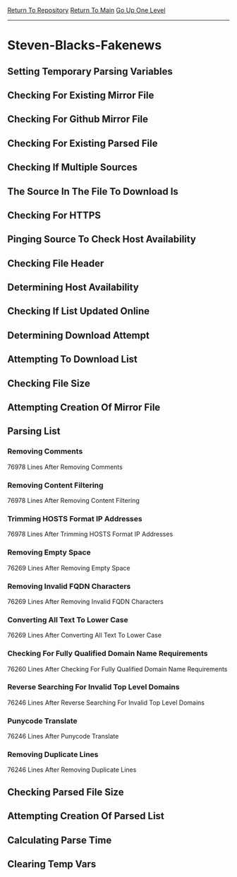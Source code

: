 [Return To Repository](https://github.com/deathbybandaid/piholeparser/)
[Return To Main](https://github.com/deathbybandaid/piholeparser/blob/master/RecentRunLogs/Mainlog.md)
[Go Up One Level](https://github.com/deathbybandaid/piholeparser/blob/master/RecentRunLogs/TopLevelScripts/30-Processing-External-Blacklists.md)
____________________________________
# Steven-Blacks-Fakenews
## Setting Temporary Parsing Variables
## Checking For Existing Mirror File
## Checking For Github Mirror File
## Checking For Existing Parsed File
## Checking If Multiple Sources
## The Source In The File To Download Is
## Checking For HTTPS
## Pinging Source To Check Host Availability
## Checking File Header
## Determining Host Availability
## Checking If List Updated Online
## Determining Download Attempt
## Attempting To Download List
## Checking File Size
## Attempting Creation Of Mirror File
## Parsing List
### Removing Comments
76978 Lines After Removing Comments
### Removing Content Filtering
76978 Lines After Removing Content Filtering
### Trimming HOSTS Format IP Addresses
76978 Lines After Trimming HOSTS Format IP Addresses
### Removing Empty Space
76269 Lines After Removing Empty Space
### Removing Invalid FQDN Characters
76269 Lines After Removing Invalid FQDN Characters
### Converting All Text To Lower Case
76269 Lines After Converting All Text To Lower Case
### Checking For Fully Qualified Domain Name Requirements
76260 Lines After Checking For Fully Qualified Domain Name Requirements
### Reverse Searching For Invalid Top Level Domains
76246 Lines After Reverse Searching For Invalid Top Level Domains
### Punycode Translate
76246 Lines After Punycode Translate
### Removing Duplicate Lines
76246 Lines After Removing Duplicate Lines
## Checking Parsed File Size
## Attempting Creation Of Parsed List
## Calculating Parse Time
## Clearing Temp Vars
